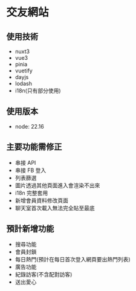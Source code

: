 # 交友網站

## 使用技術
- nuxt3
- vue3
- pinia
- vuetify
- dayjs
- lodash
- i18n(只有部分使用)

## 使用版本
- node: 22.16

## 主要功能需修正
- 串接 API
- 串接 FB 登入
- 列表篩選
- 圖片透過其他頁面進入會渲染不出來
- i18n 完整套用
- 新增會員資料修改頁面
- 聊天室首次載入無法完全貼至最底

## 預計新增功能
- 搜尋功能
- 會員封鎖
- 每日熱門(預計在每日首次登入網頁要出熱門列表)
- 廣告功能
- 紀錄訪客(不含配對訪客)
- 送出愛心
